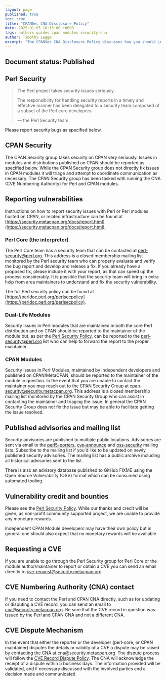 ```yaml
---
layout: page
published: true
toc: true
title: "CPANSec CNA Disclosure Policy"
date: 2025-01-05 18:15:00 +0000
tags: authors guides cpan modules security cna
author: Timothy Legge
excerpt: "The CPANSec CNA Disclosure Policy discusses how you should interact with Perl, CPAN Modules and the CNA to report security vulnerabilities and the rules the CNA follows with respect to disclosing security vulnerabilities and settling disputes."
---
```

## Document status: Published

## Perl Security

> The Perl project takes security issues seriously.
>
> The responsibility for handling security reports in a timely and effective manner has been delegated to a security team composed of a subset of the Perl core developers.
>
> — the Perl Security team

Please report security bugs as specified below.

## CPAN Security

The CPAN Security group takes security on CPAN very seriously.
Issues in modules and distributions published on CPAN should be reported as specified below.
While the CPAN Security group does not directly fix issues in CPAN modules it will triage and attempt to coordinate communication as necessary.
The CPAN Security group has been tasked with running the CNA (CVE Numbering Authority) for Perl and CPAN modules.

## Reporting vulnerabilities

Instructions on how to report security issues with Perl or Perl modules hosted on CPAN, or related infrastructure can be found at [https://security.metacpan.org/docs/report.html](https://security.metacpan.org/docs/report.html).


### Perl Core (the interpreter)

The Perl Core team has a security team that can be contacted at [perl-security@perl.org](mailto:perl-security@perl.org).
This address is a closed membership mailing list monitored by the Perl security team who can properly evaluate and verify the bug report and develop and release a fix.
If you already have a proposed fix, please include it with your report, as that can speed up the process considerably.
It is possible that the security team will bring in extra help from area maintainers to understand and fix the security vulnerability.

The full Perl security policy can be found at [https://perldoc.perl.org/perlsecpolicy](https://perldoc.perl.org/perlsecpolicy).

### Dual-Life Modules
Security issues in Perl modules that are maintained in both the core Perl distribution and on CPAN should be reported to the maintainer of the module but, as per the [Perl Security Policy](https://perldoc.perl.org/perlsecpolicy), can be reported to the [perl-security@perl.org](mailto:perl-security@perl.org) list who can help to forward the report to the proper maintainer.

### CPAN Modules
Security issues in Perl Modules, maintained by independent developers and published on CPAN/MetaCPAN, should be reported to the maintainer of the module in question.
In the event that you are unable to contact the maintainer you may reach out to the CPAN Security Group at [cpan-security@security.metacpan.org](mailto:cpan-security@security.metacpan.org).
This address is a closed membership mailing list monitored by the CPAN Security Group who can assist in contacting the maintainer and triaging the issue.
In general the CPAN Security Group does not fix the issue but may be able to facilitate getting the issue resolved.

## Published advisories and mailing list
Security advisories are published to multiple public locations.
Advisories are sent via email to the [perl5-porters](https://lists.perl.org/list/perl5-porters.html), [cve-announce](https://lists.security.metacpan.org/cve-announce) and [oss-security](https://oss-security.openwall.org/wiki/mailing-lists/oss-security) mailing lists.
Subscribe to the mailing list if you'd like to be updated on newly published security advisories.
The mailing list has a public archive including all historical advisories sent to the list.

There is also an advisory database published to GitHub FIXME using the Open Source Vulnerability (OSV) format which can be consumed using automated tooling.

## Vulnerability credit and bounties
Please see the [Perl Security Policy](https://perldoc.perl.org/perlsecpolicy).
While our thanks and credit will be given, as non-profit community supported project, we are unable to provide any monetary rewards.

Independent CPAN Module developers may have their own policy but in general one should also expect that no monetary rewards will be available.

## Requesting a CVE
If you are unable to go through the Perl Security group for Perl Core or the module author/maintainer to report or obtain a CVE you can send an email directly to [cve-request@security.metacpan.org](mailto:cve-request@security.metacpan.org).

## CVE Numbering Authority (CNA) contact
If you need to contact the Perl and CPAN CNA directly, such as for updating or disputing a CVE record, you can send an email to [cna@security.metacpan.org](mailto:cna@security.metacpan.org).
Be sure that the CVE record in question was issued by the Perl and CPAN CNA and not a different CNA.

## CVE Dispute Mechanism
In the event that either the reporter or the developer (perl-core, or CPAN maintainer) disputes the details or validity of a CVE a dispute may be raised by contacting the CNA at [cna@security.metacpan.org](mailto:cna@security.metacpan.org).
The dispute process will follow the [CVE Record Dispute Policy](https://www.cve.org/Resources/General/Policies/CVE-Record-Dispute-Policy.pdf).
The CNA will acknowledge the receipt of a dispute within 5 business days.
The information provided will be validated, and if necessary discussed with the involved parties and a decision made and communicated.
